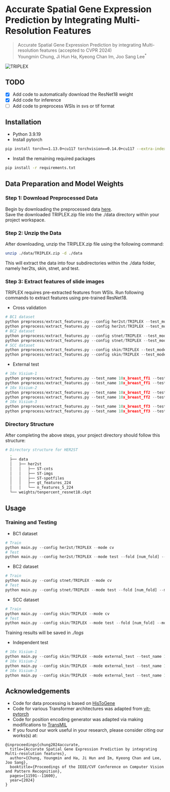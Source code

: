 # Accurate Spatial Gene Expression Prediction by Integrating Multi-Resolution Features 

> Accurate Spatial Gene Expression Prediction by integrating Multi-resolution features (accepted to CVPR 2024) \
Youngmin Chung, Ji Hun Ha, Kyeong Chan Im, Joo Sang Lee<sup>*

<img src="./figures/TRIPLEX_main.jpg" title="TRIPLEX"/>

## TODO
- [x] Add code to automatically download the ResNet18 weight
- [x] Add code for inference
- [ ] Add code to preprocess WSIs in svs or tif format

## Installation
- Python 3.9.19
- Install pytorch
```bash
pip install torch==1.13.0+cu117 torchvision==0.14.0+cu117 --extra-index-url https://download.pytorch.org/whl/cu117
```
- Install the remaining required packages
```bash
pip install -r requirements.txt
```

## Data Preparation and Model Weights
### Step 1: Download Preprocessed Data
Begin by downloading the preprocessed data [here](https://drive.google.com/drive/folders/13oJqeoU5_QPy4_yeZ4eK694AGoBuQjop?usp=drive_link). \
Save the downloaded TRIPLEX.zip file into the ./data directory within your project workspace.

### Step 2: Unzip the Data
After downloading, unzip the TRIPLEX.zip file using the following command:
```bash
unzip ./data/TRIPLEX.zip -d ./data
```
This will extract the data into four subdirectories within the ./data folder, namely her2ts, skin, stnet, and test.

### Step 3: Extract features of slide images
TRIPLEX requires pre-extracted features from WSIs. Run following commands to extract features using pre-trained ResNet18.  
- Cross validation
```python
# BC1 dataset
python preprocess/extract_features.py --config her2st/TRIPLEX --test_mode internal --extract_mode target
python preprocess/extract_features.py --config her2st/TRIPLEX --test_mode internal --extract_mode neighbor
# BC2 dataset
python preprocess/extract_features.py --config stnet/TRIPLEX --test_mode internal --extract_mode target
python preprocess/extract_features.py --config stnet/TRIPLEX --test_mode internal --extract_mode neighbor
# SCC dataset
python preprocess/extract_features.py --config skin/TRIPLEX --test_mode internal --extract_mode target
python preprocess/extract_features.py --config skin/TRIPLEX --test_mode internal --extract_mode neighbor
```

- External test
```python
# 10x Visium-1
python preprocess/extract_features.py --test_name 10x_breast_ff1 --test_mode external --extract_mode target 
python preprocess/extract_features.py --test_name 10x_breast_ff1 --test_mode external --extract_mode neighbor
# 10x Visium-2
python preprocess/extract_features.py --test_name 10x_breast_ff2 --test_mode external --extract_mode target 
python preprocess/extract_features.py --test_name 10x_breast_ff2 --test_mode external --extract_mode neighbor
# 10x Visium-3
python preprocess/extract_features.py --test_name 10x_breast_ff3 --test_mode external --extract_mode target 
python preprocess/extract_features.py --test_name 10x_breast_ff3 --test_mode external --extract_mode neighbor
```

### Directory Structure
After completing the above steps, your project directory should follow this structure: 
```bash
# Directory structure for HER2ST
  .
  ├── data
  │   ├── her2st
  │   │   ├── ST-cnts
  │   │   ├── ST-imgs
  │   │   ├── ST-spotfiles
  │   │   ├── gt_features_224
  │   │   └── n_features_5_224
  └── weights/tenpercent_resnet18.ckpt

```


## Usage
### Training and Testing
- BC1 dataset
```python
# Train
python main.py --config her2st/TRIPLEX --mode cv
# Test
python main.py --config her2st/TRIPLEX --mode test --fold [num_fold] --model_path [path/model/weight]
```

- BC2 dataset
```python
# Train
python main.py --config stnet/TRIPLEX --mode cv
# Test
python main.py --config stnet/TRIPLEX --mode test --fold [num_fold] --model_path [path/model/weight]
```

- SCC dataset
```python
# Train
python main.py --config skin/TRIPLEX --mode cv
# Test
python main.py --config skin/TRIPLEX --mode test --fold [num_fold] --model_path [path/model/weight]
```

Training results will be saved in *./logs*

- Independent test

```python
# 10x Visium-1
python main.py --config skin/TRIPLEX --mode external_test --test_name 10x_breast_ff1 --model_path [path/model/weight]
# 10x Visium-2
python main.py --config skin/TRIPLEX --mode external_test --test_name 10x_breast_ff2 --model_path [path/model/weight]
# 10x Visium-3
python main.py --config skin/TRIPLEX --mode external_test --test_name 10x_breast_ff3 --model_path [path/model/weight]
```

## Acknowledgements
- Code for data processing is based on [HisToGene](https://github.com/maxpmx/HisToGene)
- Code for various Transformer architectures was adapted from [vit-pytorch](https://github.com/lucidrains/vit-pytorch)
- Code for position encoding generator was adapted via making modifications to [TransMIL](https://github.com/szc19990412/TransMIL)
- If you found our work useful in your research, please consider citing our works(s) at:

```
@inproceedings{chung2024accurate,
  title={Accurate Spatial Gene Expression Prediction by integrating Multi-resolution features},
  author={Chung, Youngmin and Ha, Ji Hun and Im, Kyeong Chan and Lee, Joo Sang},
  booktitle={Proceedings of the IEEE/CVF Conference on Computer Vision and Pattern Recognition},
  pages={11591--11600},
  year={2024}
}
```
